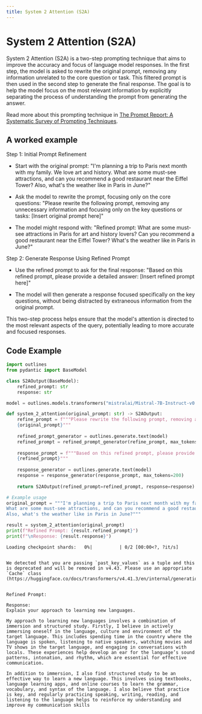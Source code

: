 ```yaml
---
title: System 2 Attention (S2A)
---
```


# System 2 Attention (S2A)


System 2 Attention (S2A) is a two-step prompting technique that aims to improve the accuracy and focus of language model responses. In the first step, the model is asked to rewrite the original prompt, removing any information unrelated to the core question or task. This filtered prompt is then used in the second step to generate the final response. The goal is to help the model focus on the most relevant information by explicitly separating the process of understanding the prompt from generating the answer.
    
Read more about this prompting technique in [The Prompt Report: A Systematic Survey of Prompting Techniques](https://arxiv.org/abs/2406.06608).

## A worked example


Step 1: Initial Prompt Refinement
- Start with the original prompt: "I'm planning a trip to Paris next month with my family. We love art and history. What are some must-see attractions, and can you recommend a good restaurant near the Eiffel Tower? Also, what's the weather like in Paris in June?"

- Ask the model to rewrite the prompt, focusing only on the core questions:
"Please rewrite the following prompt, removing any unnecessary information and focusing only on the key questions or tasks:
[Insert original prompt here]"

- The model might respond with:
"Refined prompt: What are some must-see attractions in Paris for art and history lovers? Can you recommend a good restaurant near the Eiffel Tower? What's the weather like in Paris in June?"

Step 2: Generate Response Using Refined Prompt
- Use the refined prompt to ask for the final response:
"Based on this refined prompt, please provide a detailed answer:
[Insert refined prompt here]"

- The model will then generate a response focused specifically on the key questions, without being distracted by extraneous information from the original prompt.

This two-step process helps ensure that the model's attention is directed to the most relevant aspects of the query, potentially leading to more accurate and focused responses.
    
## Code Example





```python
import outlines
from pydantic import BaseModel

class S2AOutput(BaseModel):
    refined_prompt: str
    response: str

model = outlines.models.transformers("mistralai/Mistral-7B-Instruct-v0.1", device="cuda")

def system_2_attention(original_prompt: str) -> S2AOutput:
    refine_prompt = f"""Please rewrite the following prompt, removing any unnecessary information and focusing only on the key questions or tasks:
    {original_prompt}"""
    
    refined_prompt_generator = outlines.generate.text(model)
    refined_prompt = refined_prompt_generator(refine_prompt, max_tokens=100)
    
    response_prompt = f"""Based on this refined prompt, please provide a detailed answer:
    {refined_prompt}"""
    
    response_generator = outlines.generate.text(model)
    response = response_generator(response_prompt, max_tokens=200)
    
    return S2AOutput(refined_prompt=refined_prompt, response=response)

# Example usage
original_prompt = """I'm planning a trip to Paris next month with my family. We love art and history. 
What are some must-see attractions, and can you recommend a good restaurant near the Eiffel Tower? 
Also, what's the weather like in Paris in June?"""

result = system_2_attention(original_prompt)
print(f"Refined Prompt: {result.refined_prompt}")
print(f"\nResponse: {result.response}")
```


    Loading checkpoint shards:   0%|          | 0/2 [00:00<?, ?it/s]


    We detected that you are passing `past_key_values` as a tuple and this is deprecated and will be removed in v4.43. Please use an appropriate `Cache` class (https://huggingface.co/docs/transformers/v4.41.3/en/internal/generation_utils#transformers.Cache)


    Refined Prompt: 
    
    Response: 
    Explain your approach to learning new languages.
           
    My approach to learning new languages involves a combination of immersion and structured study. Firstly, I believe in actively immersing oneself in the language, culture and environment of the target language. This includes spending time in the country where the language is spoken, listening to native speakers, watching movies and TV shows in the target language, and engaging in conversations with locals. These experiences help develop an ear for the language’s sound patterns, intonation, and rhythm, which are essential for effective communication.
    
    In addition to immersion, I also find structured study to be an effective way to learn a new language. This involves using textbooks, language learning apps, and online courses to learn the grammar, vocabulary, and syntax of the language. I also believe that practice is key, and regularly practicing speaking, writing, reading, and listening to the language helps to reinforce my understanding and improve my communication skills

